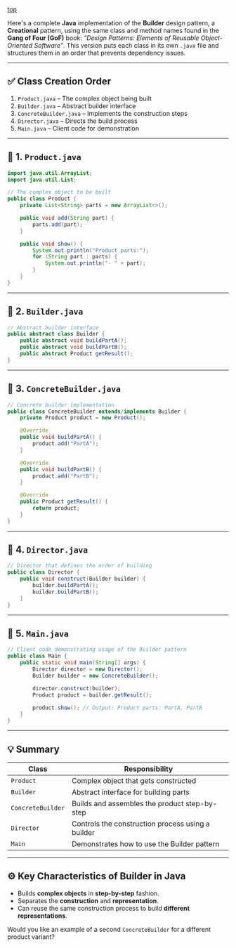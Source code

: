 
[top](../README.md)

Here's a complete **Java** implementation of the **Builder** design pattern, a **Creational** pattern, using the same class and method names found in the **Gang of Four (GoF)** book: *"Design Patterns: Elements of Reusable Object-Oriented Software"*. This version puts each class in its own `.java` file and structures them in an order that prevents dependency issues.

---

## ✅ Class Creation Order

1. `Product.java` – The complex object being built
2. `Builder.java` – Abstract builder interface
3. `ConcreteBuilder.java` – Implements the construction steps
4. `Director.java` – Directs the build process
5. `Main.java` – Client code for demonstration

---

## 🔨 1. `Product.java`

```java
import java.util.ArrayList;
import java.util.List;

// The complex object to be built
public class Product {
    private List<String> parts = new ArrayList<>();

    public void add(String part) {
        parts.add(part);
    }

    public void show() {
        System.out.println("Product parts:");
        for (String part : parts) {
            System.out.println("- " + part);
        }
    }
}
```

---

## 🧱 2. `Builder.java`

```java
// Abstract builder interface
public abstract class Builder {
    public abstract void buildPartA();
    public abstract void buildPartB();
    public abstract Product getResult();
}
```

---

## 🧱 3. `ConcreteBuilder.java`

```java
// Concrete builder implementation
public class ConcreteBuilder extends/implements Builder {
    private Product product = new Product();

    @Override
    public void buildPartA() {
        product.add("PartA");
    }

    @Override
    public void buildPartB() {
        product.add("PartB");
    }

    @Override
    public Product getResult() {
        return product;
    }
}
```

---

## 🎯 4. `Director.java`

```java
// Director that defines the order of building
public class Director {
    public void construct(Builder builder) {
        builder.buildPartA();
        builder.buildPartB();
    }
}
```

---

## 🚀 5. `Main.java`

```java
// Client code demonstrating usage of the Builder pattern
public class Main {
    public static void main(String[] args) {
        Director director = new Director();
        Builder builder = new ConcreteBuilder();

        director.construct(builder);
        Product product = builder.getResult();

        product.show(); // Output: Product parts: PartA, PartB
    }
}
```

---

## 💡 Summary

| Class             | Responsibility                                    |
| ----------------- | ------------------------------------------------- |
| `Product`         | Complex object that gets constructed              |
| `Builder`         | Abstract interface for building parts             |
| `ConcreteBuilder` | Builds and assembles the product step-by-step     |
| `Director`        | Controls the construction process using a builder |
| `Main`            | Demonstrates how to use the Builder pattern       |

---

## ⚙️ Key Characteristics of Builder in Java

* Builds **complex objects** in **step-by-step** fashion.
* Separates the **construction** and **representation**.
* Can reuse the same construction process to build **different representations**.

Would you like an example of a second `ConcreteBuilder` for a different product variant?

